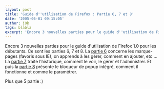 ```yaml
---
layout: post
title: 'Guide d''utilisation de Firefox : Partie 6, 7 et 8'
date: '2005-05-01 09:15:05'
author: j0k
tags: blabla
excerpt: 'Encore 3 nouvelles parties pour le guide d''utilisation de Firefox 1.0 pour les débutants.   Ce sont les parties 6, 7 et 8.   )   La [partie 6](http://www.geckozone.org/articles/2005/04/30/89-guide-d-utilisation-de-firefox-1-0-pour-debutants-partie-6) concerne les marque-pages (favoris sous IE), on apprends à les gérer, comment en ajouter, etc ...       ...'
---
```


Encore 3 nouvelles parties pour le guide d'utilisation de Firefox 1.0 pour les débutants.   Ce sont les parties 6, 7 et 8.
   La [partie 6](http://www.geckozone.org/articles/2005/04/30/89-guide-d-utilisation-de-firefox-1-0-pour-debutants-partie-6) concerne les marque-pages (favoris sous IE), on apprends à les gérer, comment en ajouter, etc ...   La [partie 7](http://www.geckozone.org/articles/2005/04/30/90-guide-d-utilisation-de-firefox-1-0-pour-debutants-partie-7) traite l'historique, comment le voir, le gérer et l'administrer.   Et puis la [partie 8](http://www.geckozone.org/articles/2005/04/30/91-guide-d-utilisation-de-firefox-1-0-pour-debutants-partie-8) présente le bloqueur de popup intégré, comment il fonctionne et comme le paramétrer.

Plus que 5 partie :)
